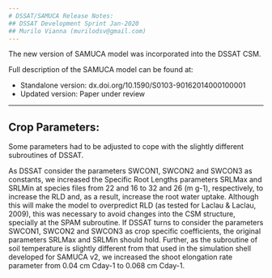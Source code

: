 ```yaml
---
# DSSAT/SAMUCA Release Notes:
## DSSAT Development Sprint Jan-2020
## Murilo Vianna (murilodsv@gmail.com)
---
```


The new version of SAMUCA model was incorporated into the DSSAT CSM.

Full description of the SAMUCA model can be found at:
- Standalone version: 	dx.doi.org/10.1590/S0103-90162014000100001
- Updated version:		Paper under review


---
## Crop Parameters:

Some parameters had to be adjusted to cope with the slightly different subroutines of DSSAT. 

As DSSAT consider the parameters SWCON1, SWCON2 and SWCON3 as constants, we increased the 
Specific Root Lengths parameters SRLMax and SRLMin at species files from 22 and 16 to 32 and 26 (m g-1), respectively,
to increase the RLD and, as a result, increase the root water uptake. Although this will make the model to overpredict
RLD (as tested for Laclau & Laclau, 2009), this was necessary to avoid changes into the CSM structure, specially at the
SPAM subroutine. If DSSAT turns to consider the parameters SWCON1, SWCON2 and SWCON3 as crop specific coefficients, 
the original parameters SRLMax and SRLMin should hold. Further, as the subroutine of soil temperature is slightly different
from that used in the simulation shell developed for SAMUCA v2, we increased the shoot elongation rate parameter from
0.04 cm Cday-1 to 0.068 cm Cday-1.

